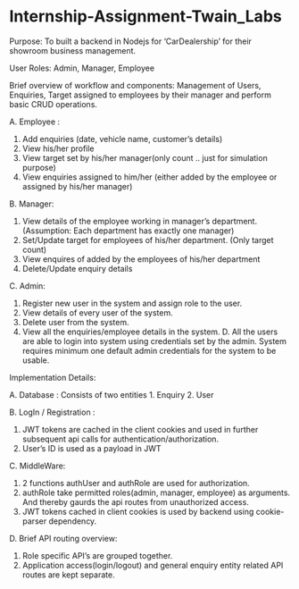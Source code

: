 # Internship-Assignment-Twain_Labs

Purpose: To built a backend in Nodejs for ‘CarDealership’ for their showroom business management.

User Roles: Admin, Manager, Employee

Brief overview of workflow and components: 
Management of Users, Enquiries, Target assigned to employees by their manager and perform basic CRUD operations.

A.	Employee :
1.	Add enquiries (date, vehicle name, customer’s details)
2.	View his/her profile
3.	View target set by his/her manager(only count .. just for simulation purpose)
4.	View enquiries assigned to him/her (either added by the employee or assigned by his/her manager)

B.	Manager:
1.	View details of the employee working in manager’s department. (Assumption: Each department has exactly one manager)
2.	Set/Update target for employees of his/her department. (Only target count)
3.	View enquires of added by the employees of his/her department
4.	Delete/Update enquiry details

C.	Admin:
1.	Register new user in the system and assign role to the user.
2.	View details of every user of the system.
3.	Delete user from the system.
4.	View all the enquiries/employee details in the system.
D.	All the users are able to login into system using credentials set by the admin. System requires minimum one default admin credentials for the system to be usable.

Implementation Details:

A.	Database : Consists of two entities 1. Enquiry 2. User

B.	LogIn / Registration :
1.	JWT tokens are cached in the client cookies and used in further subsequent api calls for authentication/authorization.
2.	User’s ID is used as a payload in JWT

C.	MiddleWare:
1.	2 functions authUser and authRole are used for authorization.
2.	authRole take permitted roles(admin, manager, employee) as arguments. And thereby gaurds the api routes from unauthorized access.
3.	JWT tokens cached in client cookies is used by backend using cookie-parser dependency.

D.	Brief API routing overview:
1.	Role specific API’s are grouped together.
2.	Application access(login/logout) and general enquiry entity related API routes are kept separate.
